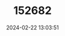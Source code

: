 ---
title: "152682"
category: "Echinocereus fendleri"
draft: false
date: 2024-02-22 13:03:51
languages:
  English: ["Fendler's Hedgehog Cactus"]
---